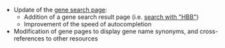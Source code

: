* Update of the [gene search page](https://bgee.org/bgee14_0/?page=gene):
    * Addition of a gene search result page (i.e. [search with "HBB"](https://bgee.org/bgee14_0/?page=gene&query=HBB))
    * Improvement of the speed of autocompletion
* Modification of gene pages to display gene name synonyms, and cross-references to other resources
